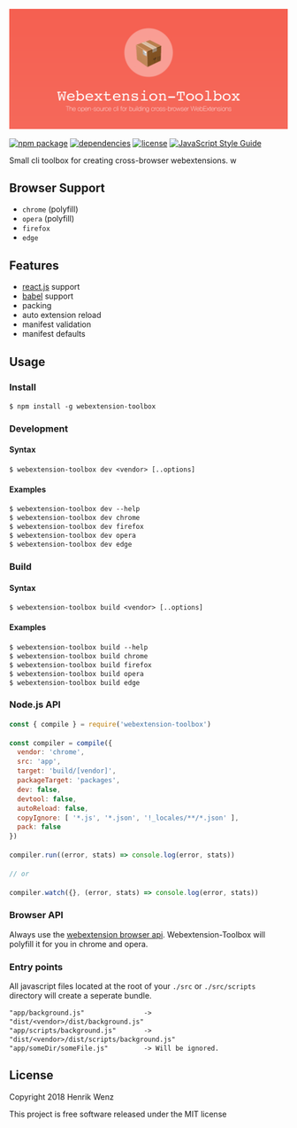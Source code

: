 [![webextension-toolbox](./assets/logo-repo.png)](https://www.npmjs.com/package/webextension-toolbox)

[![npm package](https://badge.fury.io/js/webextension-toolbox.svg)](https://www.npmjs.com/package/webextension-toolbox)
[![dependencies](https://img.shields.io/bithound/dependencies/github/rexxars/sse-channel.svg)](https://github.com/HaNdTriX/webextension-toolbox)
[![license](https://img.shields.io/npm/l/webextension-toolbox.svg)](https://github.com/HaNdTriX/webextension-toolbox)
[![JavaScript Style Guide](https://img.shields.io/badge/code_style-standard-brightgreen.svg)](https://standardjs.com)

Small cli toolbox for creating cross-browser webextensions.
w
## Browser Support

* `chrome` (polyfill)
* `opera` (polyfill)
* `firefox`
* `edge`

## Features

* [react.js](https://reactjs.org/) support
* [babel](https://babeljs.io/) support
* packing
* auto extension reload
* manifest validation
* manifest defaults

## Usage

### Install

    $ npm install -g webextension-toolbox

### Development

#### Syntax

    $ webextension-toolbox dev <vendor> [..options]

#### Examples

    $ webextension-toolbox dev --help
    $ webextension-toolbox dev chrome
    $ webextension-toolbox dev firefox
    $ webextension-toolbox dev opera
    $ webextension-toolbox dev edge

### Build

#### Syntax

    $ webextension-toolbox build <vendor> [..options]


#### Examples

    $ webextension-toolbox build --help
    $ webextension-toolbox build chrome
    $ webextension-toolbox build firefox
    $ webextension-toolbox build opera
    $ webextension-toolbox build edge

### Node.js API

```js
const { compile } = require('webextension-toolbox')

const compiler = compile({
  vendor: 'chrome',
  src: 'app',
  target: 'build/[vendor]',
  packageTarget: 'packages',
  dev: false,
  devtool: false,
  autoReload: false,
  copyIgnore: [ '*.js', '*.json', '!_locales/**/*.json' ],
  pack: false
})

compiler.run((error, stats) => console.log(error, stats))

// or

compiler.watch({}, (error, stats) => console.log(error, stats))
```

### Browser API

Always use the [webextension browser api](https://developer.mozilla.org/de/Add-ons/WebExtensions). Webextension-Toolbox will polyfill it for you in chrome and opera.

### Entry points

All javascript files located at the root of your `./src` or `./src/scripts` directory will create a seperate bundle.

    "app/background.js"               -> "dist/<vendor>/dist/background.js"
    "app/scripts/background.js"       -> "dist/<vendor>/dist/scripts/background.js"
    "app/someDir/someFile.js"         -> Will be ignored.

## License

Copyright 2018 Henrik Wenz

This project is free software released under the MIT license
